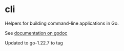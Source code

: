 # cli

Helpers for building command-line applications in Go.

See [documentation on godoc](https://godoc.org/github.com/imqs/cli)

Updated to go-1.22.7 to tag


